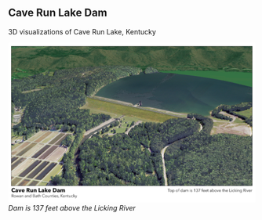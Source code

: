 ## Cave Run Lake Dam

3D visualizations of Cave Run Lake, Kentucky

![Dam is 137 feet above the Licking River](3d-map-Layout.jpg)     
*Dam is 137 feet above the Licking River*
